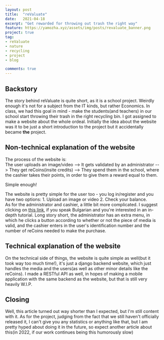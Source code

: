 ```yaml
---
layout: post
title:  "reValuate"
date:   2021-04-18
excerpt: "Get rewarded for throwing out trash the right way"
feature: https://yamozha.xyz/assets/img/posts/revaluate_banner.png
project: true
tag:
- reValuate
- nature
- recycling
- project
- blog

comments: true
---
```


## Backstory
The story behind reValuate is quite short, as it is a school project. Weirdly enough it's not for a subject from the IT kinds, but rather Economics. In class, we had this goal in mind - make the students(and teachers) in our school start throwing their trash in the right recycling bin. I got assigned to make a website about the whole ordeal. Initially the idea about the website was it to be just a short introduction to the project but it accidentally became **the** project.

## Non-technical explanation of the website
The process of the website is:  
The user uploads an image/video --> It gets validated by an administrator --> They get reCoins(insite credits) --> They spend them in the school, where the cashier takes their points, in order to give them a reward equal to them.  

Simple enough!  

The website is pretty simple for the user too - you log in/register and you have two options: 1. Upload an image or video 2. Check your balance.  
As for the administrator and cashier, a little bit more complicated. I suggest clicking on [this link](https://www.youtube.com/channel/UCIWblGtjXAxwbTMUbhZ_PDQ), if you speak Bulgarian and you're interested in an in-depth tutorial. Long story short, the administrator has an extra menu, in which he clicks a button according to whether or not the piece of media is valid, and the cashier enters in the user's identification number and the number of reCoins needed to make the purchase.

## Technical explanation of the website
On the technical side of things, the website is quite simple as well(but it took way too much time!), it's just a django backend website, which just handles the media and the users(as well as other minor details like the reCoins). I made a RESTful API as well, in hopes of making a mobile application with the same backend as the website, but that is still very heavily W.I.P. 

## Closing
Well, this article turned out way shorter than I expected, but I'm still content with it. As for the project, judging from the fact that we still haven't officially released it, I can't give you any statistics or anything like that, but I am pretty hyped about doing it in the future, so expect another article about this(in 2022, if our work continues being this humorously slow)